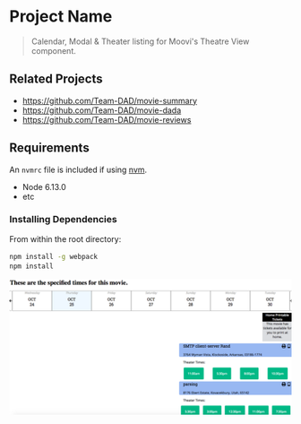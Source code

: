 # Project Name

> Calendar, Modal & Theater listing for Moovi's Theatre View component.

## Related Projects

  - https://github.com/Team-DAD/movie-summary
  - https://github.com/Team-DAD/movie-dada
  - https://github.com/Team-DAD/movie-reviews

## Requirements

An `nvmrc` file is included if using [nvm](https://github.com/creationix/nvm).

- Node 6.13.0
- etc

### Installing Dependencies

From within the root directory:

```sh
npm install -g webpack
npm install
```

![Component Rendered](image.png "Component")